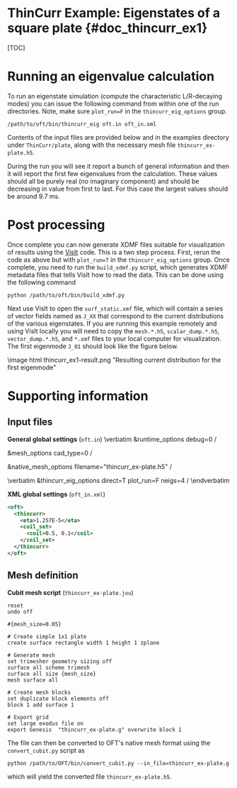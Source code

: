 ThinCurr Example: Eigenstates of a square plate {#doc_thincurr_ex1}
==============

[TOC]

# Running an eigenvalue calculation

To run an eigenstate simulation (compute the characteristic L/R-decaying modes) you can issue the following command from within one of the run directories. Note, make sure `plot_run=F` in the `thincurr_eig_options` group.

    /path/to/oft/bin/thincurr_eig oft.in oft_in.xml

Contents of the input files are provided below and in the examples directory under `ThinCurr/plate`, along with the necessary mesh file `thincurr_ex-plate.h5`.

During the run you will see it report a bunch of general information and then it will report the first few eigenvalues from the calculation. These values should all be purely real (no imaginary component) and should be decreasing in value from first to last. For this case the largest values should be around 9.7 ms.

# Post processing

Once complete you can now generate XDMF files suitable for visualization of results using the [VisIt](https://visit-dav.github.io/visit-website/index.html) code. This is a two step process. First, rerun the code as above but with `plot_run=T` in the `thincurr_eig_options` group. Once complete, you need to run the `build_xdmf.py` script, which generates XDMF metadata files that tells VisIt how to read the data. This can be done using the following command

    python /path/to/oft/bin/build_xdmf.py

Next use VisIt to open the `surf_static.xmf` file, which will contain a series of vector fields named as `J_XX` that correspond to the current distributions of the various eigenstates. If you are running this example remotely and using VisIt locally you will need to copy the `mesh.*.h5`, `scalar_dump.*.h5`, `vector_dump.*.h5`, and `*.xmf` files to your local computer for visualization. The first eigenmode `J_01` should look like the figure below.

\image html thincurr_ex1-result.png "Resulting current distribution for the first eigenmode"

# Supporting information

## Input files

**General global settings** (`oft.in`)
\verbatim
&runtime_options
 debug=0
/

&mesh_options
 cad_type=0
/

&native_mesh_options
 filename="thincurr_ex-plate.h5"
/

\verbatim
&thincurr_eig_options
 direct=T
 plot_run=F
 neigs=4
/
\endverbatim

**XML global settings** (`oft_in.xml`)
```xml
<oft>
  <thincurr>
    <eta>1.257E-5</eta>
    <coil_set>
      <coil>0.5, 0.1</coil>
    </coil_set>
  </thincurr>
</oft>
```

## Mesh definition

**Cubit mesh script** (`thincurr_ex-plate.jou`)
```
reset
undo off

#{mesh_size=0.05}

# Create simple 1x1 plate
create surface rectangle width 1 height 1 zplane

# Generate mesh
set trimesher geometry sizing off
surface all scheme trimesh
surface all size {mesh_size}
mesh surface all

# Create mesh blocks
set duplicate block elements off
block 1 add surface 1

# Export grid
set large exodus file on
export Genesis  "thincurr_ex-plate.g" overwrite block 1
```

The file can then be converted to OFT's native mesh format using the `convert_cubit.py` script as

    python /path/to/OFT/bin/convert_cubit.py --in_file=thincurr_ex-plate.g

which will yield the converted file `thincurr_ex-plate.h5`.